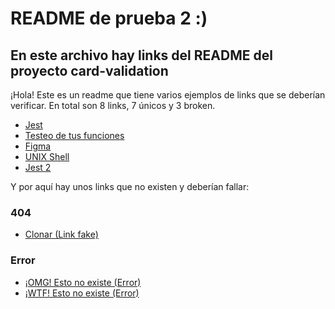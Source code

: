 # README de prueba 2 :)

## En este archivo hay links del README del proyecto card-validation

¡Hola! Este es un readme que tiene varios ejemplos de links que se deberían verificar.
En total son 8 links, 7 únicos y 3 broken.

* [Jest](https://jestjs.io/es-ES/)
* [Testeo de tus funciones](https://jestjs.io/docs/es-ES/getting-started)
* [Figma](https://www.figma.com/)
* [UNIX Shell](https://github.com/Laboratoria/bootcamp/tree/master/topics/shell)
* [Jest 2](https://jestjs.io/es-ES/)

Y por aquí hay unos links que no existen y deberían fallar:

### 404
* [Clonar (Link fake)](https://help.github.com/artics/cloning-a-repository/)
### Error
* [¡OMG! Esto no existe (Error)](omg.dah.com)
* [¡WTF! Esto no existe (Error)](wtf.esp.cre)
